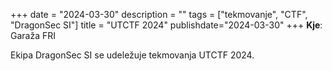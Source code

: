 +++
date = "2024-03-30"
description = ""
tags = ["tekmovanje", "CTF", "DragonSec SI"]
title = "UTCTF 2024"
publishdate="2024-03-30"
+++
**Kje**: Garaža FRI

Ekipa DragonSec SI se udeležuje tekmovanja UTCTF 2024.

<!--more-->